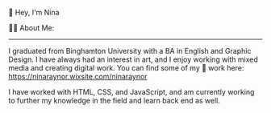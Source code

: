 :wave: Hey, I'm Nina

:woman_technologist: About Me:
___


I graduated from Binghamton University with a BA in English and Graphic Design. I have always had an interest in art, and I enjoy working with mixed media and creating digital work.  You can find some of my :art: work here: https://ninaraynor.wixsite.com/ninaraynor

I have worked with HTML, CSS, and JavaScript, and am currently working to further my knowledge in the field and learn back end as well. 




